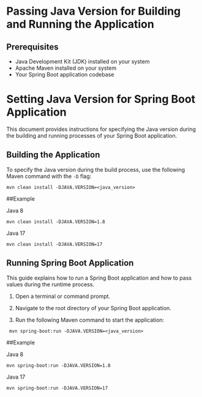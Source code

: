 # Passing Java Version for Building and Running the Application

## Prerequisites

- Java Development Kit (JDK) installed on your system
- Apache Maven installed on your system
- Your Spring Boot application codebase

# Setting Java Version for Spring Boot Application

This document provides instructions for specifying the Java version during the building and running processes of your Spring Boot application.

## Building the Application

To specify the Java version during the build process, use the following Maven command with the `-D` flag:
````
mvn clean install -DJAVA.VERSION=<java_version>
````
##Example

Java 8
````
mvn clean install -DJAVA.VERSION=1.8
````

Java 17
````
mvn clean install -DJAVA.VERSION=17
````




## Running Spring Boot Application

This guide explains how to run a Spring Boot application and how to pass values during the runtime process.


1. Open a terminal or command prompt.

2. Navigate to the root directory of your Spring Boot application.

3. Run the following Maven command to start the application:

````
 mvn spring-boot:run -DJAVA.VERSION=<java_version>
````

##Example

Java 8
````
mvn spring-boot:run -DJAVA.VERSION=1.8
````

Java 17
````
mvn spring-boot:run -DJAVA.VERSION=17

